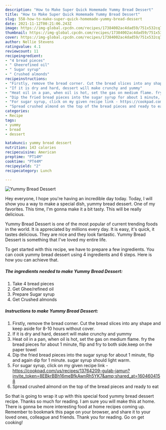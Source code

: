 ```yaml
---
description: "How to Make Super Quick Homemade Yummy Bread Dessert"
title: "How to Make Super Quick Homemade Yummy Bread Dessert"
slug: 558-how-to-make-super-quick-homemade-yummy-bread-dessert
date: 2021-11-12T00:21:06.243Z
image: https://img-global.cpcdn.com/recipes/17384002ac4dad59/751x532cq70/yummy-bread-dessert-recipe-main-photo.jpg
thumbnail: https://img-global.cpcdn.com/recipes/17384002ac4dad59/751x532cq70/yummy-bread-dessert-recipe-main-photo.jpg
cover: https://img-global.cpcdn.com/recipes/17384002ac4dad59/751x532cq70/yummy-bread-dessert-recipe-main-photo.jpg
author: Nellie Stevens
ratingvalue: 4.1
reviewcount: 11
recipeingredient:
- "4 bread pieces"
- " Gheerefined oil"
- " Sugar syrup"
- " Crushed almonds"
recipeinstructions:
- "Firstly, remove the bread corner. Cut the bread slices into any shape and keep aside for 8-10 hours without cover."
- "If it is dry and hard, dessert will make crunchy and yummy"
- "Heat oil in a pan, when oil is hot, set the gas on medium flame. fry the bread pieces for about 1 minute, flip and fry to both side.keep on the paper towel"
- "Dip the fried bread pieces into the sugar syrup for about 1 minute, flip and again dip for 1 minute. sugar syrup should light warm."
- "For sugar syrup, click on my given recipe link - https://cookpad.com/us/recipes/13764209-gulab-jamun?invite_token=8EBkrBBh16meBfkAwnRh5YK7&amp;shared_at=1604604158"
- "Spread crushed almond on the top of the bread pieces and ready to eat"
categories:
- Recipe
tags:
- yummy
- bread
- dessert

katakunci: yummy bread dessert 
nutrition: 143 calories
recipecuisine: American
preptime: "PT14M"
cooktime: "PT44M"
recipeyield: "2"
recipecategory: Lunch

---
```



![Yummy Bread Dessert](https://img-global.cpcdn.com/recipes/17384002ac4dad59/751x532cq70/yummy-bread-dessert-recipe-main-photo.jpg)

Hey everyone, I hope you're having an incredible day today. Today, I will show you a way to make a special dish, yummy bread dessert. One of my favorites. This time, I'm gonna make it a bit tasty. This will be really delicious.

Yummy Bread Dessert is one of the most popular of current trending foods in the world. It is appreciated by millions every day. It is easy, it's quick, it tastes delicious. They are nice and they look fantastic. Yummy Bread Dessert is something that I've loved my entire life.




To get started with this recipe, we have to prepare a few ingredients. You can cook yummy bread dessert using 4 ingredients and 6 steps. Here is how you can achieve that.

<!--inarticleads1-->

##### The ingredients needed to make Yummy Bread Dessert:

1. Take 4 bread pieces
1. Get  Ghee/refined oil
1. Prepare  Sugar syrup
1. Get  Crushed almonds




<!--inarticleads2-->

##### Instructions to make Yummy Bread Dessert:

1. Firstly, remove the bread corner. Cut the bread slices into any shape and keep aside for 8-10 hours without cover.
1. If it is dry and hard, dessert will make crunchy and yummy
1. Heat oil in a pan, when oil is hot, set the gas on medium flame. fry the bread pieces for about 1 minute, flip and fry to both side.keep on the paper towel
1. Dip the fried bread pieces into the sugar syrup for about 1 minute, flip and again dip for 1 minute. sugar syrup should light warm.
1. For sugar syrup, click on my given recipe link - https://cookpad.com/us/recipes/13764209-gulab-jamun?invite_token=8EBkrBBh16meBfkAwnRh5YK7&amp;shared_at=1604604158
1. Spread crushed almond on the top of the bread pieces and ready to eat




So that is going to wrap it up with this special food yummy bread dessert recipe. Thanks so much for reading. I am sure you will make this at home. There is gonna be more interesting food at home recipes coming up. Remember to bookmark this page on your browser, and share it to your loved ones, colleague and friends. Thank you for reading. Go on get cooking!
